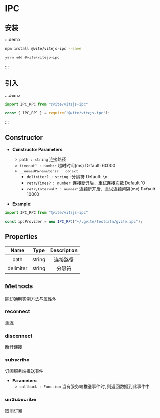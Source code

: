 # IPC 

## 安装

:::demo
```bash tab:npm
npm install @vite/vitejs-ipc --save
```

```bash tab:yarn
yarn add @vite/vitejs-ipc
```
:::

## 引入

:::demo
```javascript tab:ES6
import IPC_RPC from "@vite/vitejs-ipc";
```

```javascript tab:require
const { IPC_RPC } = require('@vite/vitejs-ipc');
```
:::

## Constructor

- **Constructor Parameters**: 
    * `path : string` 连接路径
    * `timeout? : number` 超时时间(ms) Default: 60000
    * `__namedParameters? : object` 
        - `delimiter? : string` : 分隔符 Default: `\n`
        - `retryTimes? : number`: 连接断开后，重试连接次数 Default 10
        - `retryInterval? : number`: 连接断开后，重试连接间隔(ms) Default 10000

- **Example**:
```javascript
import IPC_RPC from "@vite/vitejs-ipc";

const ipcProvider = new IPC_RPC("~/.gvite/testdata/gvite.ipc");
```

## Properties

|  Name  | Type | Description |
|:------------:|:-----:|:-----:|
| path | string | 连接路径 |
| delimiter | string | 分隔符 |

## Methods
除却通用实例方法与属性外

### reconnect
重连

### disconnect
断开连接

### subscribe
订阅服务端推送事件

- **Parameters**: 
  * `callback : Function` 当有服务端推送事件时, 则返回数据到此事件中

### unSubscribe
取消订阅
